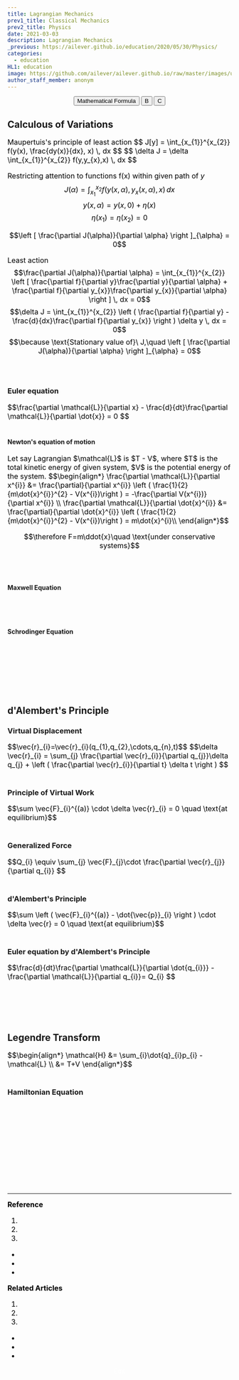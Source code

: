 ```yaml
---
title: Lagrangian Mechanics
prev1_title: Classical Mechanics
prev2_title: Physics
date: 2021-03-03
description: Lagrangian Mechanics
_previous: https://ailever.github.io/education/2020/05/30/Physics/
categories:
  - education
HL1: education
image: https://github.com/ailever/ailever.github.io/raw/master/images/unsplash/gray_Physics.png
author_staff_member: anonym
---
```


<!-- Top Block -->
<div align="center" class="top_btn_box">
  <button class="top_btn" type="button" onclick="location.href='https://en.wikipedia.org/wiki/Help:Displaying_a_formula'">Mathematical Formula</button>
  <button class="top_btn" type="button" onclick="location.href='#'">B</button>
  <button class="top_btn" type="button" onclick="location.href='#'">C</button>
</div>
<!-- Top Block -->


## Calculous of Variations
<div align="left" style="font-size:medium;font-weight:normal;color:black;background-color:unset;">
Maupertuis's principle of least action
$$
J[y] = \int_{x_{1}}^{x_{2}} f(y(x), \frac{dy(x)}{dx}, x) \, dx 
$$
$$
\delta J = \delta \int_{x_{1}}^{x_{2}} f(y,y_{x},x) \, dx  
$$

Restricting attention to functions f(x) within given path of $y$
$$J(\alpha) = \int_{x_{1}}^{x_{2}} f(y(x, \alpha), y_{x}(x, \alpha), x) \, dx$$
$$y(x, \alpha) = y(x, 0) + \eta(x) $$
$$\eta (x_{1}) = \eta (x_{2}) = 0$$


$$\left [ \frac{\partial J(\alpha)}{\partial \alpha} \right ]_{\alpha} = 0$$

Least action
$$\frac{\partial J(\alpha)}{\partial \alpha} = \int_{x_{1}}^{x_{2}} \left [ \frac{\partial f}{\partial y}\frac{\partial y}{\partial \alpha} + \frac{\partial f}{\partial y_{x}}\frac{\partial y_{x}}{\partial \alpha} \right ] \, dx = 0$$
$$\delta J = \int_{x_{1}}^{x_{2}} \left (  \frac{\partial f}{\partial y} - \frac{d}{dx}\frac{\partial f}{\partial y_{x}} \right ) \delta y \, dx = 0$$
$$\because \text{Stationary value of}\ J,\quad \left [ \frac{\partial J(\alpha)}{\partial \alpha} \right ]_{\alpha} = 0$$
<br><br></div>

### Euler equation
<div align="left" style="font-size:medium;font-weight:normal;color:black;background-color:unset;">
$$\frac{\partial \mathcal{L}}{\partial x} - \frac{d}{dt}\frac{\partial \mathcal{L}}{\partial \dot{x}} = 0 $$
<br><br></div>

#### Newton's equation of motion
<div align="left" style="font-size:medium;font-weight:normal;color:black;background-color:unset;">
Let say Lagrangian $\mathcal{L}$ is $T - V$, where $T$ is the total kinetic energy of given system, $V$ is the potential energy of the system.
$$\begin{align*}
\frac{\partial \mathcal{L}}{\partial x^{i}} &= 
  \frac{\partial}{\partial x^{i}} \left ( \frac{1}{2}{m\dot{x}^{i}}^{2} - V(x^{i})\right ) 
  = -\frac{\partial V(x^{i})}{\partial x^{i}} \\
\frac{\partial \mathcal{L}}{\partial \dot{x}^{i}} &= 
   \frac{\partial}{\partial \dot{x}^{i}} \left ( \frac{1}{2}{m\dot{x}^{i}}^{2} - V(x^{i})\right )
  = m\dot{x}^{i}\\
\end{align*}$$  

$$\therefore F=m\ddot{x}\quad \text{under conservative systems}$$

<br><br></div>

#### Maxwell Equation
<div align="left" style="font-size:medium;font-weight:normal;color:black;background-color:unset;">　<br><br></div>

#### Schrodinger Equation
<div align="left" style="font-size:medium;font-weight:normal;color:black;background-color:unset;">　<br><br></div>

<br><br><br>
## d'Alembert's Principle
### Virtual Displacement
<div align="left" style="font-size:medium;font-weight:normal;color:black;background-color:unset;">
$$\vec{r}_{i}=\vec{r}_{i}(q_{1},q_{2},\cdots,q_{n},t)$$
$$\delta \vec{r}_{i} = \sum_{j} \frac{\partial \vec{r}_{i}}{\partial q_{j}}\delta q_{j} + \left ( \frac{\partial \vec{r}_{i}}{\partial t} \delta t \right ) $$
<br><br></div>

### Principle of Virtual Work
<div align="left" style="font-size:medium;font-weight:normal;color:black;background-color:unset;">
$$\sum \vec{F}_{i}^{(a)} \cdot \delta \vec{r}_{i} = 0 \quad \text{at equilibrium}$$
<br><br></div>

### Generalized Force
<div align="left" style="font-size:medium;font-weight:normal;color:black;background-color:unset;">
$$Q_{i} \equiv \sum_{j} \vec{F}_{j}\cdot \frac{\partial \vec{r}_{j}}{\partial q_{i}} $$
<br><br></div>

### d'Alembert's Principle
<div align="left" style="font-size:medium;font-weight:normal;color:black;background-color:unset;">
$$\sum \left ( \vec{F}_{i}^{(a)} - \dot{\vec{p}}_{i} \right ) \cdot \delta \vec{r} = 0 \quad \text{at equilibrium}$$
<br><br></div>

### Euler equation by d'Alembert's Principle
<div align="left" style="font-size:medium;font-weight:normal;color:black;background-color:unset;">
$$\frac{d}{dt}\frac{\partial \mathcal{L}}{\partial \dot{q_{i}}} - \frac{\partial \mathcal{L}}{\partial q_{i}}= Q_{i} $$
<br><br></div>

<br><br><br>
## Legendre Transform
<div align="left" style="font-size:medium;font-weight:normal;color:black;background-color:unset;">
$$\begin{align*}
  \mathcal{H} &= \sum_{i}\dot{q}_{i}p_{i} - \mathcal{L} \\
              &= T+V
\end{align*}$$  
<br><br></div>

### Hamiltonian Equation
<div align="left" style="font-size:medium;font-weight:normal;color:black;background-color:unset;">
  
<br><br></div>



<!-- Content Block -->
<div align="left" style="font-size:medium;font-weight:normal;color:black;background-color:unset;">　<br><br></div>
<div align="left" style="font-size:medium;font-weight:normal;color:black;background-color:unset;">　<br><br></div>
<div align="left" style="font-size:medium;font-weight:normal;color:black;background-color:unset;">　<br><br></div>
<!-- Content Block -->

---

<!-- Reference Block -->
<div align="left" style="font-size:medium;font-weight:normal;color:black;background-color:unset;">
<b id='REF'>Reference</b>
<ol>
  <li><a href="#"></a></li>
  <li><a href="#"></a></li>
  <li><a href="#"></a></li>
</ol>
<ul>
  <li><a href="#"></a></li>
  <li><a href="#"></a></li>
  <li><a href="#"></a></li>
</ul>
</div>
<!-- Reference Block -->

<!-- Article Block -->
<div align="left" style="font-size:medium;font-weight:normal;color:black;background-color:unset;">
<b id='ART'>Related Articles</b>
<ol>
  <li><a href="#"></a></li>
  <li><a href="#"></a></li>
  <li><a href="#"></a></li>
</ol>
<ul>
  <li><a href="#"></a></li>
  <li><a href="#"></a></li>
  <li><a href="#"></a></li>
</ul>
</div>
<!-- Article Block -->

<!-- Bottom Block -->
<div align="center" class="bottom_btn_box">
  <span class="bottom_btn"><a href="https://github.com/ailever/ailever.github.io/blob/master/_posts/education/2021-03-03-_PHY-cm-en-lagrangian-mechanics.md" target="_blank" style="color:white">Edit</a></span>
</div>
<!-- Bottom Block -->

<!-- Notice
# Mathematical Expression
- outline : $  $
- inline  : $$  $$

# Default Div Tag
- align : left, right, center
- font-size : xx-small, x-small, small, medium, large, x-large, xx-large
- font-weight : normal, bold
- color : red, orange, yellow, green, cyan, blue, purple, pink, white, gray, brown
- background-color : red, orange, yellow, green, cyan, blue, purple, pink, white, gray, brown

# Html Ref
- color code : https://htmlcolorcodes.com/
- tags : https://www.w3schools.com/tags/default.asp
- attributes : https://www.w3schools.com/tags/ref_attributes.asp
Notice -->



